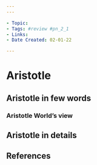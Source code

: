 ```yaml
---
---

- Topic:
- Tags: #review #pn_2_1
- Links:
- Date Created: 02-01-22

---
```


# Aristotle

## Aristotle in few words

### Aristotle World’s view

## Aristotle in details

## References
